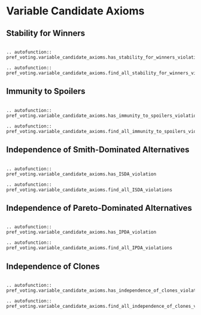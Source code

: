 Variable Candidate Axioms
==========


## Stability for Winners

```{eval-rst}

.. autofunction:: pref_voting.variable_candidate_axioms.has_stability_for_winners_violation

.. autofunction:: pref_voting.variable_candidate_axioms.find_all_stability_for_winners_violations

```

## Immunity to Spoilers

```{eval-rst}

.. autofunction:: pref_voting.variable_candidate_axioms.has_immunity_to_spoilers_violation

.. autofunction:: pref_voting.variable_candidate_axioms.find_all_immunity_to_spoilers_violations

```

## Independence of Smith-Dominated Alternatives

```{eval-rst}

.. autofunction:: pref_voting.variable_candidate_axioms.has_ISDA_violation

.. autofunction:: pref_voting.variable_candidate_axioms.find_all_ISDA_violations

```

## Independence of Pareto-Dominated Alternatives

```{eval-rst}

.. autofunction:: pref_voting.variable_candidate_axioms.has_IPDA_violation

.. autofunction:: pref_voting.variable_candidate_axioms.find_all_IPDA_violations

```

## Independence of Clones

```{eval-rst}

.. autofunction:: pref_voting.variable_candidate_axioms.has_independence_of_clones_violation

.. autofunction:: pref_voting.variable_candidate_axioms.find_all_independence_of_clones_violations

```